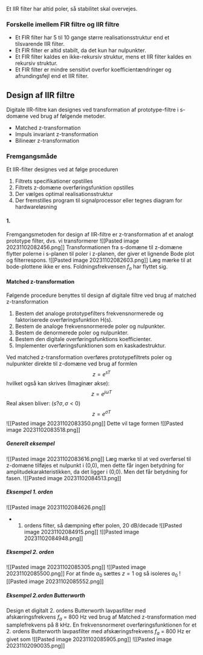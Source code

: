 Et IIR filter har altid poler, så stabilitet skal overvejes.

### Forskelle imellem FIR filtre og IIR filtre
- Et FIR filter har 5 til 10 gange større realisationsstruktur end et tilsvarende IIR filter.
- Et FIR filter er altid stabilt, da det kun har nulpunkter.
- Et FIR filter kaldes en ikke-rekursiv struktur, mens et IIR filter kaldes en rekursiv struktur.
- Et FIR filter er mindre sensitivt overfor koefficientændringer og afrundingsfejl end et IIR filter.

## Design af IIR filtre
Digitale IIR-filtre kan designes ved transformation af prototype-filtre i s-domæne ved brug af følgende metoder.
- Matched z-transformation
- Impuls invariant z-transformation
- Bilineær z-transformation

### Fremgangsmåde
Et IIR-filter designes ved at følge proceduren
1. Filtrets specifikationer opstilles
2. Filtrets z-domæne overføringsfunktion opstilles
3. Der vælges optimal realisationsstruktur
4. Der fremstilles program til signalprocessor eller tegnes diagram for hardwareløsning

#### 1.
Fremgangsmetoden for design af IIR-filtre er z-transformation af et analogt prototype filter, dvs. vi transformerer
![[Pasted image 20231102082456.png]]
Transformationen fra s-domæne til z-domæne flytter polerne i s-planen til poler i z-planen, der giver et lignende Bode plot og filterrespons.
![[Pasted image 20231102082603.png]]
Læg mærke til at bode-plottene ikke er ens. Foldningsfrekvensen $f_o$ har flyttet sig. 

#### Matched z-transformation
Følgende procedure benyttes til design af digitale filtre ved brug af matched z-transformation
1. Bestem det analoge prototypefilters frekvensnormerede og faktoriserede overføringsfunktion H(s).
2. Bestem de analoge frekvensnormerede poler og nulpunkter.
3. Bestem de denormerede poler og nulpunkter.
4. Bestem den digitale overføringsfunktions koefficienter.
5. Implementer overføringsfunktionen som en kaskadestruktur.

Ved matched z-transformation overføres prototypefiltrets poler og nulpunkter direkte til z-domæne ved brug af formlen
$$z=e^{sT}$$
hvilket også kan skrives (Imaginær akse):
$$z=e^{j \omega T}$$
Real aksen bliver: ($s?\sigma,  \sigma \lt 0$)
$$z=e^{\sigma T}$$
![[Pasted image 20231102083350.png]]
Dette vil tage formen
![[Pasted image 20231102083518.png]]

##### Generelt eksempel
![[Pasted image 20231102083616.png]]
Læg mærke til at ved overførsel til z-domæne tilføjes et nulpunkt i (0,0), men dette får ingen betydning for amplitudekarakteristikken, da det ligger i (0,0). Men det får betydning for fasen.
![[Pasted image 20231102084513.png]]
##### Eksempel 1. orden
![[Pasted image 20231102084626.png]]
- 1. ordens filter, så dæmpning efter polen, 20 dB/decade
![[Pasted image 20231102084915.png]]
![[Pasted image 20231102084948.png]]

##### Eksempel 2. orden
![[Pasted image 20231102085305.png]]
![[Pasted image 20231102085500.png]]
For at finde $a_0$ sættes $z=1$ og så isoleres $a_0$
![[Pasted image 20231102085552.png]]

##### Eksempel 2.orden Butterworth
Design et digitalt 2. ordens Butterworth lavpasfilter med afskæringsfrekvens $f_a$ = 800 Hz
ved brug af Matched z-transformation med samplefrekvens på 8 kHz.
En frekvensnormeret overføringsfunktionen for et 2. ordens Butterworth lavpasfilter med
afskæringsfrekvens $f_a$ = 800 Hz er givet som
![[Pasted image 20231102085905.png]]
![[Pasted image 20231102090035.png]]
